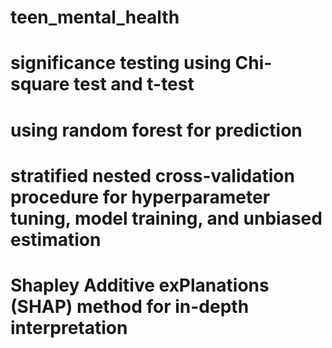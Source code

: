 # teen_mental_health

# significance testing using Chi-square test and t-test
# using random forest for prediction
# stratified nested cross-validation procedure for hyperparameter tuning, model training, and unbiased estimation
# Shapley Additive exPlanations (SHAP) method for in-depth interpretation
